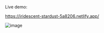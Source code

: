 Live demo:

https://iridescent-stardust-5a8206.netlify.app/

![image](https://user-images.githubusercontent.com/26408789/232809199-7aa9401b-ab5f-4702-a6da-8e6e842debfd.png)
